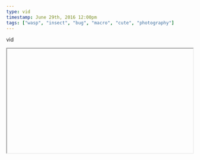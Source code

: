 ```yaml
---
type: vid
timestamp: June 29th, 2016 12:00pm
tags: ["wasp", "insect", "bug", "macro", "cute", "photography"]
---
```

vid
<iframe width="500" height="281"  id="youtube_iframe" src="https://www.youtube.com/embed/J01jgdLJHVw\[!\[thumbnail\]\(http://i3.ytimg.com/vi//maxresdefault.jpg\)\]\(https://www.youtube.com/watch\?v=\)></iframe>                    
                                            
*music ends abruptly*<br/>Planet Boelex - Seadreamers<br/><a href="https://planetboelex.bandcamp.com/track/seadreamers" target="_blank">https://planetboelex.bandcamp.com/track/seadreamers</a>

This wasp was in a bowl of water.  Now he's trying very hard to get dry.
 
                                                    <div id="footer">
                <span id="timestamp"> June 29th, 2016 12:00pm </span>
                                                          <span class="tag">wasp</span>
                                          <span class="tag">insect</span>
                                          <span class="tag">bug</span>
                                          <span class="tag">macro</span>
                                          <span class="tag">cute</span>
                                          <span class="tag">photography</span>
                                                    
            </body>
        </html>

        
<small>source: https://saturdayxiii.tumblr.com/post/146663347297</small>